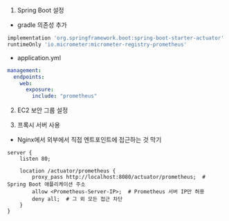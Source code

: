 1. Spring Boot 설정

- gradle 의존성 추가
```gradle
implementation 'org.springframework.boot:spring-boot-starter-actuator'
runtimeOnly 'io.micrometer:micrometer-registry-prometheus'
```

- application.yml
```yml
management:
  endpoints:
    web:
      exposure:
        include: "prometheus"
```

2. EC2 보안 그룹 설정

3. 프록시 서버 사용
- Nginx에서 외부에서 직접 엔트포인트에 접근하는 것 막기
```
server {
    listen 80;

    location /actuator/prometheus {
        proxy_pass http://localhost:8080/actuator/prometheus;  # Spring Boot 애플리케이션 주소
        allow <Prometheus-Server-IP>;  # Prometheus 서버 IP만 허용
        deny all;  # 그 외 모든 접근 차단
    }
}

```